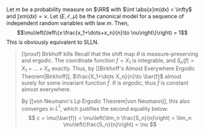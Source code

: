 Let $m$ be a probability measure on $\RR$ with $\int \abs{x}m(dx) < \infty$ and $\int xm(dx) = \nu$. Let $(E,\mathcal{E}, \mu)$ be the canonical model for a sequence of independent random variables with law $m$. Then,
$$\mu\left(\left\{x:\frac{x_1+\dots+x_n}{n}\to \nu\right\}\right) = 1$$
This is obviously equivalent to SLLN.

> [!proof] Birkhoff kills
> Recall that the shift map $\theta$ is measure-preserving and ergodic. The coordinate function $f = X_1$ is integrable, and $S_n(f) = X_1 + \dots + X_n$ exactly. Thus, by [[Birkhoff's Almost Everywhere Ergodic Theorem|Birkhoff]], $\frac{X_1+\dots X_n}{n}\to \bar{f}$ almost surely for some invariant function $\bar{f}$. $\theta$ is ergodic, thus $\bar{f}$ is constant almost everywhere.
> 
> By [[von Neumann's Lp Ergodic Theorem|von Neumann]], this also converges in $L^1$, which justifies the second equality below:
> $$
> c = \mu(\bar{f}) = \mu\left(\lim_n \frac{S_n}{n}\right) = \lim_n \mu\left(\frac{S_n}{n}\right) = \nu
> $$
>